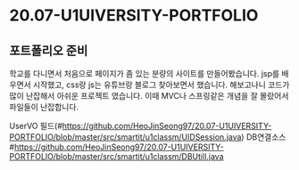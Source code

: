# 20.07-U1UIVERSITY-PORTFOLIO
포트폴리오 준비
---
학교를 다니면서 처음으로 페이지가 좀 있는 분량의 사이트를 만들어봤습니다.
jsp를 배우면서 시작했고, css랑 js는 유튜브랑 블로그 찾아보면서 했습니다.
해보고나니 코드가 많이 난잡해서 아쉬운 프로젝트 였습니다.
이때 MVC나 스프링같은 개념을 잘 몰랐어서 파일들이 난잡합니다.

UserVO 필드(#https://github.com/HeoJinSeong97/20.07-U1UIVERSITY-PORTFOLIO/blob/master/src/smartit/u1classm/UIDSession.java)
DB연결소스#https://github.com/HeoJinSeong97/20.07-U1UIVERSITY-PORTFOLIO/blob/master/src/smartit/u1classm/DBUtill.java


